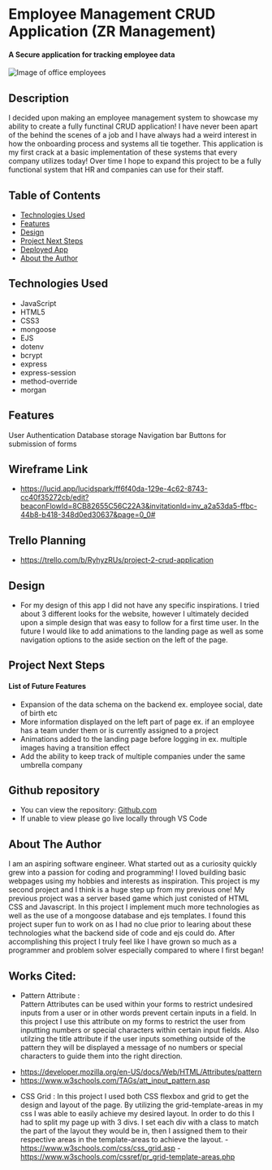 # Employee Management CRUD Application (ZR Management)

#### A Secure application for tracking employee data
<img src="https://plus.unsplash.com/premium_photo-1661725357418-fb09ff7c0aae?fm=jpg&q=60&w=3000&ixlib=rb-4.0.3&ixid=M3wxMjA3fDB8MHxzZWFyY2h8MXx8b2ZmaWNlJTIwd29ya2VyfGVufDB8fDB8fHww" alt="Image of office employees"/>


## Description
I decided upon making an employee management system to showcase my ability to create a fully functinal CRUD application! I have never been apart of the behind the scenes of a job and I have always had a weird interest in how the onboarding process and systems all tie together. This application is my first crack at a basic implementation of these systems that every company utilizes today! Over time I hope to expand this project to be a fully functional system that HR and companies can use for their staff.

## Table of Contents
* [Technologies Used](#technologiesused)
* [Features](#features)
* [Design](#design)
* [Project Next Steps](#nextsteps)
* [Deployed App](#deployment)
* [About the Author](#Author)

## <a name="technologiesused"></a>Technologies Used
* JavaScript
* HTML5
* CSS3
* mongoose 
* EJS
* dotenv
* bcrypt
* express
* express-session
* method-override
* morgan 



## Features
User Authentication
Database storage
Navigation bar 
Buttons for submission of forms

## Wireframe Link
* https://lucid.app/lucidspark/ff6f40da-129e-4c62-8743-cc40f35272cb/edit?beaconFlowId=8CB82655C56C22A3&invitationId=inv_a2a53da5-ffbc-44b8-b418-348d0ed30637&page=0_0#

## Trello Planning
* https://trello.com/b/RyhyzRUs/project-2-crud-application

## <a name="design"></a>Design
* For my design of this app I did not have any specific inspirations. I tried about 3 different looks for the website, however I ultimately decided upon a simple design that was easy to follow for a first time user. In the future I would like to add animations to the landing page as well as some navigation options to the aside section on the left of the page. 


## <a name="nextsteps"></a>Project Next Steps
#### List of Future Features
* Expansion of the data schema on the backend ex. employee social, date of birth etc
* More information displayed on the left part of page ex. if an employee has a team under them or is currently assigned to a project
* Animations added to the landing page before logging in ex. multiple images having a transition effect
* Add the ability to keep track of multiple companies under the same umbrella company


## Github repository
* You can view the repository:
[Github.com](https://github.com/Zebyrod/employee-management-system)
* If unable to view please go live locally through VS Code

## <a name="Zebastian Rodriguez"></a>About The Author
I am an aspiring software engineer. What started out as a curiosity quickly grew into a passion for coding and programming! I loved building basic webpages using my hobbies and interests as inspiration. This project is my second project and I think is a huge step up from my previous one! My previous project was a server based game which just conisted of HTML CSS and Javascript. In this project I implement much more technologies as well as the use of a mongoose database and ejs templates. I found this project super fun to work on as I had no clue prior to learing about these technologies what the backend side of code and ejs could do. After accomplishing this project I truly feel like I have grown so much as a programmer and problem solver especially compared to where I first began!
    
## Works Cited:
* Pattern Attribute :    
Pattern Attributes can be used within your forms to restrict undesired inputs from a user or in other words prevent certain inputs in a field. In this project I use this attribute on my forms to restrict the user from inputting numbers or special characters within certain input fields. Also utilzing the title attribute if the user inputs something outside of the pattern they will be displayed a message of no numbers or special characters to guide them into the right direction. 
- https://developer.mozilla.org/en-US/docs/Web/HTML/Attributes/pattern
- https://www.w3schools.com/TAGs/att_input_pattern.asp

* CSS Grid : 
In this project I used both CSS flexbox and grid to get the design and layout of the page. By utilizing the grid-template-areas in my css I was able to easily achieve my desired layout. In order to do this I had to split my page up with 3 divs. I set each div with a class to match the part of the layout they would be in, then I assigned them to their respective areas in the template-areas to achieve the layout.
-https://www.w3schools.com/css/css_grid.asp
-https://www.w3schools.com/cssref/pr_grid-template-areas.php